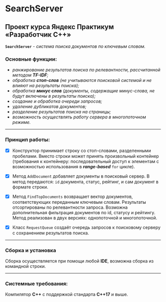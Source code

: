 # SearchServer

## Проект курса Яндекс Практикум **«Разработчик С++»**

**`SearchServer`**  -  *система поиска документов по ключевым словам.*

### **Основные функции:**
+	*ранжирование результатов поиска по релевантности, рассчитанной методом **TF-IDF**;*
+	*обработка **стоп-слов** (не учитываются поисковой системой и не влияют на результаты поиска);*
+	*обработка **минус слов** (документы, содержащие минус-слова, не будут включены в результаты поиска);*
+	*создание и обработка очереди запросов;*
+	*удаление дубликатов документов;*
+	*разделение результатов поиска на страницы;*
+	*возможность осуществлять работу сервера в многопоточном режиме.*
___
### **Принцип работы:**

+ [x] Конструктор принимает строку со стоп-словами, разделенными пробелами. Вместо строки может принять произвольный контейнер (требования к контейнеру: последовательный доступ к элементам с возможностью использования в ***range-based*** `for` цикле).

+ [x] Метод `AddDocument` добавляет документы в поисковый сервер. В метод передаются: `id` документа, статус, рейтинг, и сам документ в формате строки. 

+ [x] Метод `FindTopDocuments` возвращает вектор документов, соответствующих переданным ключевым словам. Результаты отсортированы по релевантности запроса. Возможна дополнительная фильтрация документов по id, статусу и рейтингу. Метод реализован в двух версиях: однопоточной и многопоточной.

+ [x] Класс `RequestQueue` создаёт очередь запросов к поисковому серверу с сохранением результатов поиска.
___


### Сборка и установка

Сборка осуществляется при помощи любой **IDE**, возможна сборка из командной строки.
___
### Системные требования:
Компилятор **С++** с поддержкой стандарта **С++17** и выше.






